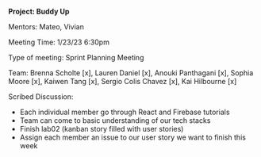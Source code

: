 **Project: Buddy Up**

Mentors: Mateo, Vivian

Meeting Time: 1/23/23 6:30pm

Type of meeting: Sprint Planning Meeting

Team: Brenna Scholte [x], Lauren Daniel [x], Anouki Panthagani [x], Sophia Moore [x], Kaiwen Tang [x], Sergio Colis Chavez [x], Kai Hilbourne [x]

Scribed Discussion:
- Each individual member go through React and Firebase tutorials
- Team can come to basic understanding of our tech stacks
- Finish lab02 (kanban story filled with user stories)
- Assign each member an issue to our user story we want to finish this week